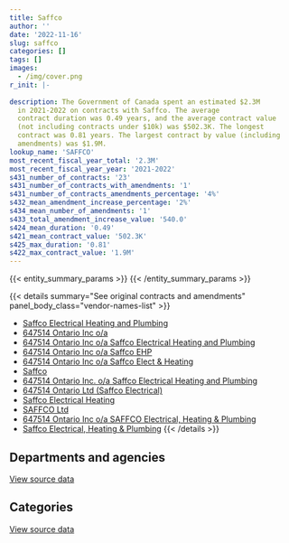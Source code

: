 ```yaml
---
title: Saffco
author: ''
date: '2022-11-16'
slug: saffco
categories: []
tags: []
images:
  - /img/cover.png
r_init: |-
  
description: The Government of Canada spent an estimated $2.3M
  in 2021-2022 on contracts with Saffco. The average
  contract duration was 0.49 years, and the average contract value
  (not including contracts under $10k) was $502.3K. The longest
  contract was 0.81 years. The largest contract by value (including
  amendments) was $1.9M.
lookup_name: 'SAFFCO'
most_recent_fiscal_year_total: '2.3M'
most_recent_fiscal_year_year: '2021-2022'
s431_number_of_contracts: '23'
s431_number_of_contracts_with_amendments: '1'
s431_number_of_contracts_amendments_percentage: '4%'
s432_mean_amendment_increase_percentage: '2%'
s434_mean_number_of_amendments: '1'
s433_total_amendment_increase_value: '540.0'
s424_mean_duration: '0.49'
s421_mean_contract_value: '502.3K'
s425_max_duration: '0.81'
s422_max_contract_value: '1.9M'
---
```


<script src="/rmarkdown-libs/htmlwidgets/htmlwidgets.js"></script>
<link href="/rmarkdown-libs/datatables-css/datatables-crosstalk.css" rel="stylesheet" />
<script src="/rmarkdown-libs/datatables-binding/datatables.js"></script>
<script src="/rmarkdown-libs/jquery/jquery-3.6.0.min.js"></script>
<link href="/rmarkdown-libs/dt-core-bootstrap/css/dataTables.bootstrap.min.css" rel="stylesheet" />
<link href="/rmarkdown-libs/dt-core-bootstrap/css/dataTables.bootstrap.extra.css" rel="stylesheet" />
<script src="/rmarkdown-libs/dt-core-bootstrap/js/jquery.dataTables.min.js"></script>
<script src="/rmarkdown-libs/dt-core-bootstrap/js/dataTables.bootstrap.min.js"></script>
<link href="/rmarkdown-libs/crosstalk/css/crosstalk.min.css" rel="stylesheet" />
<script src="/rmarkdown-libs/crosstalk/js/crosstalk.min.js"></script>
<script src="/rmarkdown-libs/htmlwidgets/htmlwidgets.js"></script>
<link href="/rmarkdown-libs/datatables-css/datatables-crosstalk.css" rel="stylesheet" />
<script src="/rmarkdown-libs/datatables-binding/datatables.js"></script>
<script src="/rmarkdown-libs/jquery/jquery-3.6.0.min.js"></script>
<link href="/rmarkdown-libs/dt-core-bootstrap/css/dataTables.bootstrap.min.css" rel="stylesheet" />
<link href="/rmarkdown-libs/dt-core-bootstrap/css/dataTables.bootstrap.extra.css" rel="stylesheet" />
<script src="/rmarkdown-libs/dt-core-bootstrap/js/jquery.dataTables.min.js"></script>
<script src="/rmarkdown-libs/dt-core-bootstrap/js/dataTables.bootstrap.min.js"></script>
<link href="/rmarkdown-libs/crosstalk/css/crosstalk.min.css" rel="stylesheet" />
<script src="/rmarkdown-libs/crosstalk/js/crosstalk.min.js"></script>

{{< entity_summary_params >}}
{{< /entity_summary_params >}}

{{< details summary="See original contracts and amendments" panel_body_class="vendor-names-list" >}}
- [Saffco Electrical Heating and Plumbing](https://search.open.canada.ca/en/ct/?sort=contract_value_f%20desc&page=1&search_text=%22Saffco%20Electrical%20Heating%20and%20Plumbing%22)
- [647514 Ontario Inc o/a](https://search.open.canada.ca/en/ct/?sort=contract_value_f%20desc&page=1&search_text=%22647514%20Ontario%20Inc%20o%2fa%22)
- [647514 Ontario Inc o/a Saffco Electrical Heating and Plumbing](https://search.open.canada.ca/en/ct/?sort=contract_value_f%20desc&page=1&search_text=%22647514%20Ontario%20Inc%20o%2fa%20Saffco%20Electrical%20Heating%20and%20Plumbing%22)
- [647514 Ontario Inc o/a Saffco EHP](https://search.open.canada.ca/en/ct/?sort=contract_value_f%20desc&page=1&search_text=%22647514%20Ontario%20Inc%20o%2fa%20Saffco%20EHP%22)
- [647514 Ontario Inc o/a Saffco Elect & Heating](https://search.open.canada.ca/en/ct/?sort=contract_value_f%20desc&page=1&search_text=%22647514%20Ontario%20Inc%20o%2fa%20Saffco%20Elect%20%26%20Heating%22)
- [Saffco](https://search.open.canada.ca/en/ct/?sort=contract_value_f%20desc&page=1&search_text=%22Saffco%22)
- [647514 Ontario Inc. o/a Saffco Electrical Heating and Plumbing](https://search.open.canada.ca/en/ct/?sort=contract_value_f%20desc&page=1&search_text=%22647514%20Ontario%20Inc.%20o%2fa%20Saffco%20Electrical%20Heating%20and%20Plumbing%22)
- [647514 Ontario Ltd (Saffco Electrical)](https://search.open.canada.ca/en/ct/?sort=contract_value_f%20desc&page=1&search_text=%22647514%20Ontario%20Ltd%20%28Saffco%20Electrical%29%22)
- [Saffco Electrical Heating](https://search.open.canada.ca/en/ct/?sort=contract_value_f%20desc&page=1&search_text=%22Saffco%20Electrical%20Heating%22)
- [SAFFCO Ltd](https://search.open.canada.ca/en/ct/?sort=contract_value_f%20desc&page=1&search_text=%22SAFFCO%20Ltd%22)
- [647514 Ontario Inc o/a SAFFCO Electrical, Heating & Plumbing](https://search.open.canada.ca/en/ct/?sort=contract_value_f%20desc&page=1&search_text=%22647514%20Ontario%20Inc%20o%2fa%20SAFFCO%20Electrical%2c%20Heating%20%26%20Plumbing%22)
- [Saffco Electrical, Heating & Plumbing](https://search.open.canada.ca/en/ct/?sort=contract_value_f%20desc&page=1&search_text=%22Saffco%20Electrical%2c%20Heating%20%26%20Plumbing%22)
{{< /details >}}

## Departments and agencies

<div id="htmlwidget-1" style="width:100%;height:auto;" class="datatables html-widget"></div>
<script type="application/json" data-for="htmlwidget-1">{"x":{"style":"bootstrap","filter":"none","vertical":false,"data":[["<a href=\"/departments/dnd-mdn/\">National Defence<\/a>"],[2980054.88],[1149034.01],[3720804.68],[2281788.33]],"container":"<table class=\"table table-striped table-hover row-border order-column display\">\n  <thead>\n    <tr>\n      <th>Department<\/th>\n      <th>2018-2019<\/th>\n      <th>2019-2020<\/th>\n      <th>2020-2021<\/th>\n      <th>2021-2022<\/th>\n    <\/tr>\n  <\/thead>\n<\/table>","options":{"order":[[4,"desc"]],"pageLength":10,"autoWidth":true,"columnDefs":[{"targets":1,"render":"function(data, type, row, meta) {\n    return type !== 'display' ? data : DTWidget.formatCurrency(data, \"$\", 2, 3, \",\", \".\", true, null);\n  }"},{"targets":2,"render":"function(data, type, row, meta) {\n    return type !== 'display' ? data : DTWidget.formatCurrency(data, \"$\", 2, 3, \",\", \".\", true, null);\n  }"},{"targets":3,"render":"function(data, type, row, meta) {\n    return type !== 'display' ? data : DTWidget.formatCurrency(data, \"$\", 2, 3, \",\", \".\", true, null);\n  }"},{"targets":4,"render":"function(data, type, row, meta) {\n    return type !== 'display' ? data : DTWidget.formatCurrency(data, \"$\", 2, 3, \",\", \".\", true, null);\n  }"},{"width":"16%","targets":[1,2,3,4]},{"className":"dt-right","targets":[1,2,3,4]}],"orderClasses":false}},"evals":["options.columnDefs.0.render","options.columnDefs.1.render","options.columnDefs.2.render","options.columnDefs.3.render"],"jsHooks":[]}</script>
<p class="text-right">
<a href="https://github.com/GoC-Spending/contracts-data/tree/main/data/out/vendors/saffco/summary_by_fiscal_year_by_department.csv" class="source-data-link btn btn-link">View source data</a>
</p>

## Categories

<div id="htmlwidget-2" style="width:100%;height:auto;" class="datatables html-widget"></div>
<script type="application/json" data-for="htmlwidget-2">{"x":{"style":"bootstrap","filter":"none","vertical":false,"data":[["<a href=\"/categories/facilities_and_construction/\">Facilities and construction<\/a>"],[2980054.88],[1149034.01],[3720804.68],[2281788.33]],"container":"<table class=\"table table-striped table-hover row-border order-column display\">\n  <thead>\n    <tr>\n      <th>Category<\/th>\n      <th>2018-2019<\/th>\n      <th>2019-2020<\/th>\n      <th>2020-2021<\/th>\n      <th>2021-2022<\/th>\n    <\/tr>\n  <\/thead>\n<\/table>","options":{"order":[[4,"desc"]],"dom":"t","pageLength":30,"autoWidth":true,"columnDefs":[{"targets":1,"render":"function(data, type, row, meta) {\n    return type !== 'display' ? data : DTWidget.formatCurrency(data, \"$\", 2, 3, \",\", \".\", true, null);\n  }"},{"targets":2,"render":"function(data, type, row, meta) {\n    return type !== 'display' ? data : DTWidget.formatCurrency(data, \"$\", 2, 3, \",\", \".\", true, null);\n  }"},{"targets":3,"render":"function(data, type, row, meta) {\n    return type !== 'display' ? data : DTWidget.formatCurrency(data, \"$\", 2, 3, \",\", \".\", true, null);\n  }"},{"targets":4,"render":"function(data, type, row, meta) {\n    return type !== 'display' ? data : DTWidget.formatCurrency(data, \"$\", 2, 3, \",\", \".\", true, null);\n  }"},{"width":"16%","targets":[1,2,3,4]},{"className":"dt-right","targets":[1,2,3,4]}],"orderClasses":false,"lengthMenu":[10,25,30,50,100]}},"evals":["options.columnDefs.0.render","options.columnDefs.1.render","options.columnDefs.2.render","options.columnDefs.3.render"],"jsHooks":[]}</script>
<p class="text-right">
<a href="https://github.com/GoC-Spending/contracts-data/tree/main/data/out/vendors/saffco/summary_by_fiscal_year_by_category.csv" class="source-data-link btn btn-link">View source data</a>
</p>
